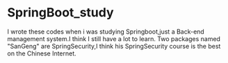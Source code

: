 # SpringBoot_study
I wrote these codes when i was studying Springboot,just a Back-end management system.I think I still have a lot to learn.
Two packages named "SanGeng" are SpringSecurity,I think his SpringSecurity course is the best on the Chinese Internet.
